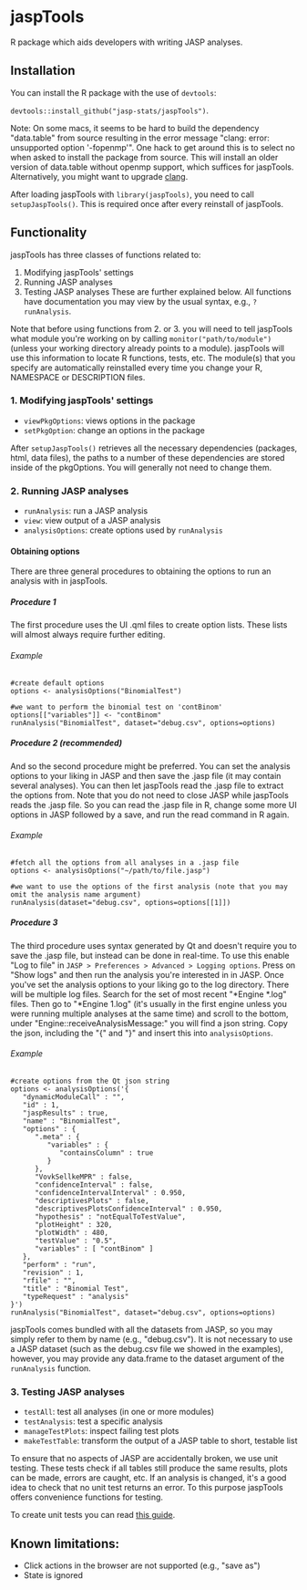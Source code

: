 # jaspTools
R package which aids developers with writing JASP analyses.

## Installation
You can install the R package with the use of `devtools`:

`devtools::install_github("jasp-stats/jaspTools")`.

Note: On some macs, it seems to be hard to build the dependency "data.table" from source resulting in the error message "clang: error: unsupported option '-fopenmp'". One hack to get around this is to select no when asked to install the package from source. This will install an older version of data.table without openmp support, which suffices for jaspTools. Alternatively, you might want to upgrade [clang](https://cran.r-project.org/bin/macosx/tools/). 

After loading jaspTools with `library(jaspTools)`, you need to call `setupJaspTools()`. This is
required once after every reinstall of jaspTools.

## Functionality
jaspTools has three classes of functions related to:
1. Modifying jaspTools' settings
2. Running JASP analyses
3. Testing JASP analyses
These are further explained below. All functions have documentation you may view by the usual syntax, e.g., `?runAnalysis`.

Note that before using functions from 2. or 3. you will need to tell jaspTools what module you're working on by calling `monitor("path/to/module")` (unless your working directory already points to a module).
jaspTools will use this information to locate R functions, tests, etc. The module(s) that you specify are automatically reinstalled every time you change your R, NAMESPACE or DESCRIPTION files.

### 1. Modifying jaspTools' settings
- `viewPkgOptions`: views options in the package
- `setPkgOption`: change an options in the package

After `setupJaspTools()` retrieves all the necessary dependencies (packages, html, data files), the paths to a number of these dependencies are stored inside of the pkgOptions.
You will generally not need to change them.

### 2. Running JASP analyses
- `runAnalysis`: run a JASP analysis
- `view`: view output of a JASP analysis
- `analysisOptions`: create options used by `runAnalysis`

#### Obtaining options
There are three general procedures to obtaining the options to run an analysis with in jaspTools.  

##### Procedure 1
The first procedure uses the UI .qml files to create option lists.
These lists will almost always require further editing.

###### Example
```
#create default options
options <- analysisOptions("BinomialTest")

#we want to perform the binomial test on 'contBinom'
options[["variables"]] <- "contBinom"
runAnalysis("BinomialTest", dataset="debug.csv", options=options)
```

##### Procedure 2 (recommended)
And so the second procedure might be preferred. You can set the analysis options to your liking in JASP and then save the .jasp file (it may contain several analyses).
You can then let jaspTools read the .jasp file to extract the options from.
Note that you do not need to close JASP while jaspTools reads the .jasp file. So you can read the .jasp file in R, change some more UI options in JASP followed by a save, and run the read command in R again.

###### Example
```
#fetch all the options from all analyses in a .jasp file
options <- analysisOptions("~/path/to/file.jasp")

#we want to use the options of the first analysis (note that you may omit the analysis name argument)
runAnalysis(dataset="debug.csv", options=options[[1]])
```

##### Procedure 3
The third procedure uses syntax generated by Qt and doesn't require you to save the .jasp file, but instead can be done in real-time.
To use this enable "Log to file" in `JASP > Preferences > Advanced > Logging options`.
Press on "Show logs" and then run the analysis you're interested in in JASP.
Once you've set the analysis options to your liking go to the log directory.
There will be multiple log files. Search for the set of most recent "*Engine *.log" files.
Then go to "*Engine 1.log" (it's usually in the first engine unless you were running multiple analyses at the same time) 
and scroll to the bottom, under "Engine::receiveAnalysisMessage:" you will find a json string.
Copy the json, including the "{" and "}" and insert this into `analysisOptions`.

###### Example
```
#create options from the Qt json string
options <- analysisOptions('{
   "dynamicModuleCall" : "",
   "id" : 1,
   "jaspResults" : true,
   "name" : "BinomialTest",
   "options" : {
      ".meta" : {
         "variables" : {
            "containsColumn" : true
         }
      },
      "VovkSellkeMPR" : false,
      "confidenceInterval" : false,
      "confidenceIntervalInterval" : 0.950,
      "descriptivesPlots" : false,
      "descriptivesPlotsConfidenceInterval" : 0.950,
      "hypothesis" : "notEqualToTestValue",
      "plotHeight" : 320,
      "plotWidth" : 480,
      "testValue" : "0.5",
      "variables" : [ "contBinom" ]
   },
   "perform" : "run",
   "revision" : 1,
   "rfile" : "",
   "title" : "Binomial Test",
   "typeRequest" : "analysis"
}')
runAnalysis("BinomialTest", dataset="debug.csv", options=options)
```

jaspTools comes bundled with all the datasets from JASP, so you may simply refer to them by name (e.g., "debug.csv").
It is not necessary to use a JASP dataset (such as the debug.csv file we showed in the examples), however, you may provide any
data.frame to the dataset argument of the `runAnalysis` function. 

### 3. Testing JASP analyses
- `testAll`: test all analyses (in one or more modules)
- `testAnalysis`: test a specific analysis
- `manageTestPlots`: inspect failing test plots
- `makeTestTable`: transform the output of a JASP table to short, testable list

To ensure that no aspects of JASP are accidentally broken, we use unit testing.
These tests check if all tables still produce the same results, plots can be made, errors are caught, etc.
If an analysis is changed, it's a good idea to check that no unit test returns an error.
To this purpose jaspTools offers convenience functions for testing.

To create unit tests you can read [this guide](https://github.com/jasp-stats/jasp-desktop/blob/development/Docs/development/r-unit-test-guide.md).

## Known limitations:
- Click actions in the browser are not supported (e.g., "save as")
- State is ignored
